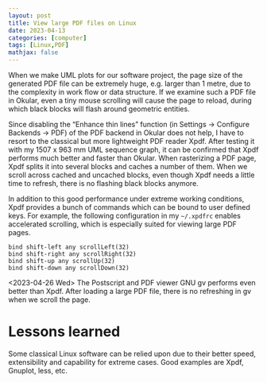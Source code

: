 ```yaml
---
layout: post
title: View large PDF files on Linux
date: 2023-04-13
categories: [computer]
tags: [Linux,PDF]
mathjax: false
---
```


When we make UML plots for our software project, the page size of the generated PDF file can be extremely huge, e.g. larger than 1 metre, due to the complexity in work flow or data structure. If we examine such a PDF file in Okular, even a tiny mouse scrolling will cause the page to reload, during which black blocks will flash around geometric entities.

Since disabling the &ldquo;Enhance thin lines&rdquo; function (in Settings → Configure Backends → PDF) of the PDF backend in Okular does not help, I have to resort to the classical but more lightweight PDF reader Xpdf. After testing it with my 1507 x 963 mm UML sequence graph, it can be confirmed that Xpdf performs much better and faster than Okular. When rasterizing a PDF page, Xpdf splits it into several blocks and caches a number of them. When we scroll across cached and uncached blocks, even though Xpdf needs a little time to refresh, there is no flashing black blocks anymore.

In addition to this good performance under extreme working conditions, Xpdf provides a bunch of commands which can be bound to user defined keys. For example, the following configuration in my `~/.xpdfrc` enables accelerated scrolling, which is especially suited for viewing large PDF pages.

```text
bind shift-left any scrollLeft(32)
bind shift-right any scrollRight(32)
bind shift-up any scrollUp(32)
bind shift-down any scrollDown(32)
```

<span class="timestamp-wrapper"><span class="timestamp">&lt;2023-04-26 Wed&gt; </span></span> The Postscript and PDF viewer GNU gv performs even better than Xpdf. After loading a large PDF file, there is no refreshing in gv when we scroll the page.

# Lessons learned

Some classical Linux software can be relied upon due to their better speed, extensibility and capability for extreme cases. Good examples are Xpdf, Gnuplot, less, etc.
